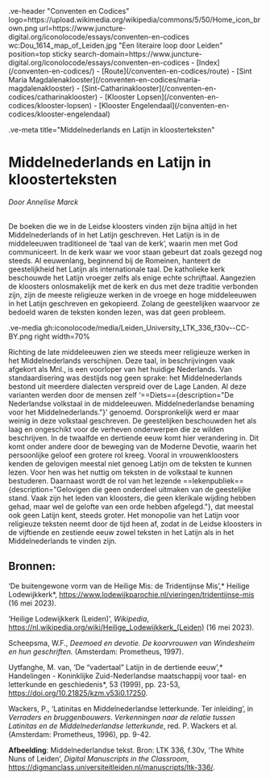 <link rel="stylesheet" href="https://fonts.googleapis.com/css?family=Trirong">
<style>
    @import url('https://fonts.googleapis.com/css2?family=Cardo&family=Caudex&family=Marck+Script&display=swap');
    #juncture ve-header {font-family: 'Caudex'}
    #juncture h1 {font-family: 'Caudex'}
    #juncture h2 {font-family: 'Caudex'}
    #juncture h3 {font-family: 'Caudex'}
    #juncture a:link { color: brown; text-decoration: underline; }
</style>
.ve-header "Conventen en Codices" logo=https://upload.wikimedia.org/wikipedia/commons/5/50/Home_icon_brown.png url=https://www.juncture-digital.org/iconolocode/essays/conventen-en-codices wc:Dou_1614_map_of_Leiden.jpg "Een literaire loop door Leiden" position=top sticky search-domain=https://www.juncture-digital.org/iconolocode/essays/conventen-en-codices 
    - [Index](/conventen-en-codices/)
    - [Route](/conventen-en-codices/route)
    - [Sint Maria Magdalenaklooster](/conventen-en-codices/maria-magdalenaklooster)
    - [Sint-Catharinaklooster](/conventen-en-codices/catharinaklooster)
    - [Klooster Lopsen](/conventen-en-codices/klooster-lopsen)
    - [Klooster Engelendaal](/conventen-en-codices/klooster-engelendaal)

.ve-meta title="Middelnederlands en Latijn in kloosterteksten"
# Middelnederlands en Latijn in kloosterteksten
*Door Annelise Marck*
<br><br>

De boeken die we in de Leidse kloosters vinden zijn bijna altijd in het Middelnederlands of in het Latijn geschreven. Het Latijn is in de middeleeuwen traditioneel de ‘taal van de kerk’, waarin men met God communiceert. In de kerk waar we voor staan gebeurt dat zoals gezegd nog steeds. Al eeuwenlang, beginnend bij de Romeinen, hanteert de geestelijkheid het Latijn als internationale taal. De katholieke kerk beschouwde het Latijn vroeger zelfs als enige echte schrijftaal. Aangezien de kloosters onlosmakelijk met de kerk en dus met deze traditie verbonden zijn, zijn de meeste religieuze werken in de vroege en hoge middeleeuwen in het Latijn geschreven en gekopieerd. Zolang de geestelijken waarvoor ze bedoeld waren de teksten konden lezen, was dat geen probleem.

.ve-media gh:iconolocode/media/Leiden_University_LTK_336_f30v--CC-BY.png right width=70%

Richting de late middeleeuwen zien we steeds meer religieuze werken in het Middelnederlands verschijnen. Deze taal, in beschrijvingen vaak afgekort als Mnl., is een voorloper van het huidige Nederlands. Van standaardisering was destijds nog geen sprake: het Middelnederlands bestond uit meerdere dialecten verspreid over de Lage Landen. Al deze varianten werden door de mensen zelf ‘==Diets=={description="De Nederlandse volkstaal in de middeleeuwen. Middelnederlandse benaming voor het Middelnederlands."}’ genoemd. Oorspronkelijk werd er maar weinig in deze volkstaal geschreven. De geestelijken beschouwden het als laag en ongeschikt voor de verheven onderwerpen die ze wilden beschrijven. In de twaalfde en dertiende eeuw komt hier verandering in. Dit komt onder andere door de beweging van de Moderne Devotie, waarin het persoonlijke geloof een grotere rol kreeg. Vooral in vrouwenkloosters kenden de gelovigen meestal niet genoeg Latijn om de teksten te kunnen lezen. Voor hen was het nuttig om teksten in de volkstaal te kunnen bestuderen. Daarnaast wordt de rol van het lezende ==lekenpubliek=={description="Gelovigen die geen onderdeel uitmaken van de geestelijke stand. Vaak zijn het leden van kloosters, die geen klerikale wijding hebben gehad, maar wel de gelofte van een orde hebben afgelegd."}, dat meestal ook geen Latijn kent, steeds groter. Het monopolie van het Latijn voor religieuze teksten neemt door de tijd heen af, zodat in de Leidse kloosters in de vijftiende en zestiende eeuw zowel teksten in het Latijn als in het Middelnederlands te vinden zijn.

## Bronnen:

‘De buitengewone vorm van de Heilige Mis: de Tridentijnse Mis’,* Heilige Lodewijkkerk*, <https://www.lodewijkparochie.nl/vieringen/tridentijnse-mis> (16 mei 2023).

‘Heilige Lodewijkkerk (Leiden)’, *Wikipedia*, <https://nl.wikipedia.org/wiki/Heilige_Lodewijkkerk_(Leiden)> (16 mei 2023).

Scheepsma, W.F., *Deemoed en devotie. De koorvrouwen van Windesheim en hun geschriften.* (Amsterdam: Prometheus, 1997). 

Uytfanghe, M. van, ‘De “vadertaal” Latijn in de dertiende eeuw’,* Handelingen - Koninklijke 	Zuid-Nederlandse maatschappij voor taal- en letterkunde en geschiedenis*, 53 (1999), 	pp. 23-53, <https://doi.org/10.21825/kzm.v53i0.17250>. 

Wackers, P., ‘Latinitas en Middelnederlandse letterkunde. Ter inleiding’, in *Verraders en 		bruggenbouwers. Verkenningen naar de relatie tussen Latinitas en de 			Middelnederlandse letterkunde*, red. P. Wackers et al. (Amsterdam: Prometheus, 		1996), pp. 9-42.

**Afbeelding**: Middelnederlandse tekst. Bron: LTK 336, f.30v, ‘The White Nuns of Leiden’, *Digital Manuscripts in the Classroom*, <https://digmanclass.universiteitleiden.nl/manuscripts/ltk-336/>. 

